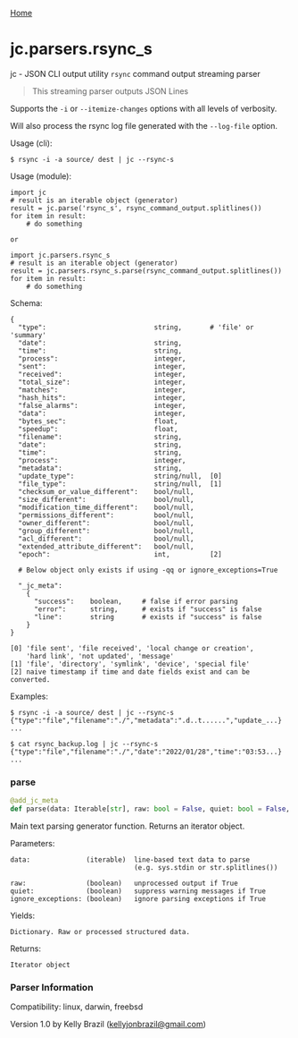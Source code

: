 [Home](https://kellyjonbrazil.github.io/jc/)
<a id="jc.parsers.rsync_s"></a>

# jc.parsers.rsync\_s

jc - JSON CLI output utility `rsync` command output streaming parser

> This streaming parser outputs JSON Lines

Supports the `-i` or `--itemize-changes` options with all levels of
verbosity.

Will also process the rsync log file generated with the `--log-file`
option.

Usage (cli):

    $ rsync -i -a source/ dest | jc --rsync-s

Usage (module):

    import jc
    # result is an iterable object (generator)
    result = jc.parse('rsync_s', rsync_command_output.splitlines())
    for item in result:
        # do something

    or

    import jc.parsers.rsync_s
    # result is an iterable object (generator)
    result = jc.parsers.rsync_s.parse(rsync_command_output.splitlines())
    for item in result:
        # do something

Schema:

    {
      "type":                           string,       # 'file' or 'summary'
      "date":                           string,
      "time":                           string,
      "process":                        integer,
      "sent":                           integer,
      "received":                       integer,
      "total_size":                     integer,
      "matches":                        integer,
      "hash_hits":                      integer,
      "false_alarms":                   integer,
      "data":                           integer,
      "bytes_sec":                      float,
      "speedup":                        float,
      "filename":                       string,
      "date":                           string,
      "time":                           string,
      "process":                        integer,
      "metadata":                       string,
      "update_type":                    string/null,  [0]
      "file_type":                      string/null,  [1]
      "checksum_or_value_different":    bool/null,
      "size_different":                 bool/null,
      "modification_time_different":    bool/null,
      "permissions_different":          bool/null,
      "owner_different":                bool/null,
      "group_different":                bool/null,
      "acl_different":                  bool/null,
      "extended_attribute_different":   bool/null,
      "epoch":                          int,          [2]

      # Below object only exists if using -qq or ignore_exceptions=True

      "_jc_meta":
        {
          "success":    boolean,     # false if error parsing
          "error":      string,      # exists if "success" is false
          "line":       string       # exists if "success" is false
        }
    }

    [0] 'file sent', 'file received', 'local change or creation',
        'hard link', 'not updated', 'message'
    [1] 'file', 'directory', 'symlink', 'device', 'special file'
    [2] naive timestamp if time and date fields exist and can be converted.

Examples:

    $ rsync -i -a source/ dest | jc --rsync-s
    {"type":"file","filename":"./","metadata":".d..t......","update_...}
    ...

    $ cat rsync_backup.log | jc --rsync-s
    {"type":"file","filename":"./","date":"2022/01/28","time":"03:53...}
    ...

<a id="jc.parsers.rsync_s.parse"></a>

### parse

```python
@add_jc_meta
def parse(data: Iterable[str], raw: bool = False, quiet: bool = False, ignore_exceptions: bool = False) -> Union[Iterable[Dict], tuple]
```

Main text parsing generator function. Returns an iterator object.

Parameters:

    data:              (iterable)  line-based text data to parse
                                   (e.g. sys.stdin or str.splitlines())

    raw:               (boolean)   unprocessed output if True
    quiet:             (boolean)   suppress warning messages if True
    ignore_exceptions: (boolean)   ignore parsing exceptions if True

Yields:

    Dictionary. Raw or processed structured data.

Returns:

    Iterator object

### Parser Information
Compatibility:  linux, darwin, freebsd

Version 1.0 by Kelly Brazil (kellyjonbrazil@gmail.com)

